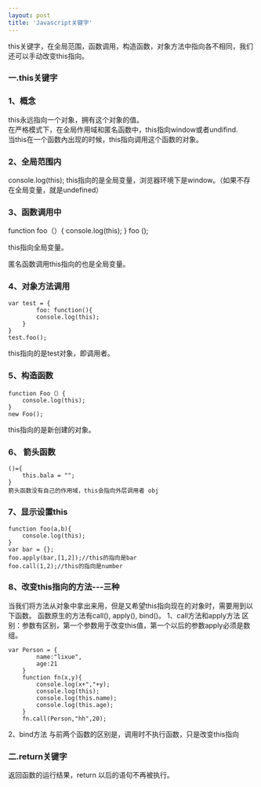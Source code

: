 ```yaml
---
layout: post
title: 'Javascript关键字'
---
```

this关键字，在全局范围，函数调用，构造函数，对象方法中指向各不相同，我们还可以手动改变this指向。
<!--break-->
### 一.this关键字
### 1、概念
this永远指向一个对象，拥有这个对象的值。   
在严格模式下，在全局作用域和匿名函数中，this指向window或者undifind.  
当this在一个函数內出现的时候，this指向调用这个函数的对象。  

### 2、全局范围内
console.log(this);
this指向的是全局变量，浏览器环境下是window。（如果不存在全局变量，就是undefined）

### 3、函数调用中
function foo（）{
	console.log(this);
}
foo ();

this指向全局变量。

匿名函数调用this指向的也是全局变量。

### 4、对象方法调用
```
var test = {
		foo: function(){
		console.log(this);
	}
}
test.foo();
```
this指向的是test对象，即调用者。

### 5、构造函数
```
function Foo（）{
	console.log(this);
}
new Foo();
```
this指向的是新创建的对象。

### 6、 箭头函数

```
()={
    this.bala = "";
}
箭头函数没有自己的作用域，this会指向外层调用者 obj
```



### 7、显示设置this
```
function foo(a,b){
	console.log(this);
}
var bar = {};
foo.apply(bar,[1,2]);//this的指向是bar
foo.call(1,2);//this的指向是number
```
### 8、改变this指向的方法---三种
当我们将方法从对象中拿出来用，但是又希望this指向现在的对象时，需要用到以下函数。
函数原生的方法有call(), apply(), bind()。
1、call方法和apply方法
区别：参数有区别，第一个参数用于改变this值，第一个以后的参数apply必须是数组。
```
var Person = {
        name:"lixue",
        age:21
    }
    function fn(x,y){
        console.log(x+","+y);
        console.log(this);
        console.log(this.name);
        console.log(this.age);
    }
    fn.call(Person,"hh",20);
```
2、bind方法
与前两个函数的区别是，调用时不执行函数，只是改变this指向

### 二.return关键字

返回函数的运行结果，return 以后的语句不再被执行。
